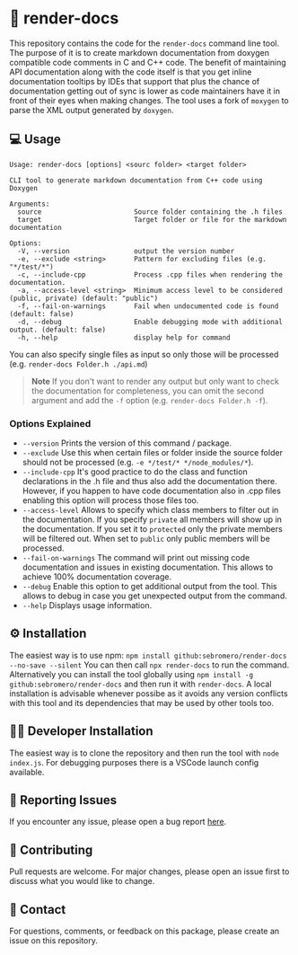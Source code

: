 # 📖 render-docs

This repository contains the code for the `render-docs` command line tool. The purpose of it is to create markdown documentation from doxygen compatible code comments in C and C++ code.
The benefit of maintaining API documentation along with the code itself is that you get inline documentation tooltips by IDEs that support that plus the chance of documentation getting out of sync is lower as code maintainers have it in front of their eyes when making changes.
The tool uses a fork of `moxygen` to parse the XML output generated by `doxygen`.

## 💻 Usage
```
Usage: render-docs [options] <sourc folder> <target folder>

CLI tool to generate markdown documentation from C++ code using Doxygen

Arguments:
  source                       Source folder containing the .h files
  target                       Target folder or file for the markdown documentation

Options:
  -V, --version                output the version number
  -e, --exclude <string>       Pattern for excluding files (e.g. "*/test/*")
  -c, --include-cpp            Process .cpp files when rendering the documentation.
  -a, --access-level <string>  Minimum access level to be considered (public, private) (default: "public")
  -f, --fail-on-warnings       Fail when undocumented code is found (default: false)
  -d, --debug                  Enable debugging mode with additional output. (default: false)
  -h, --help                   display help for command
```

You can also specify single files as input so only those will be processed (e.g. `render-docs Folder.h ./api.md`)

> **Note**
> If you don't want to render any output but only want to check the documentation for completeness, you can omit the second argument and add the `-f` option (e.g. `render-docs Folder.h -f`).

### Options Explained

- `--version` Prints the version of this command / package.
- `--exclude` Use this when certain files or folder inside the source folder should not be processed (e.g. `-e */test/* */node_modules/*`).
- `--include-cpp` It's good practice to do the class and function declarations in the .h file and thus also add the documentation there. However, if you happen to have code documentation also in .cpp files enabling this option will process those files too.
- `--access-level` Allows to specify which class members to filter out in the documentation. If you specify `private` all members will show up in the documentation. If you set it to `protected` only the private members will be filtered out. When set to `public` only public members will be processed.
- `--fail-on-warnings` The command will print out missing code documentation and issues in existing documentation. This allows to achieve 100% documentation coverage.
- `--debug` Enable this option to get additional output from the tool. This allows to debug in case you get unexpected output from the command.
- `--help` Displays usage information.

## ⚙️ Installation

The easiest way is to use npm: `npm install github:sebromero/render-docs --no-save --silent`
You can then call `npx render-docs` to run the command. Alternatively you can install the tool globally using `npm install -g github:sebromero/render-docs` and then run it with `render-docs`. A local installation is advisable whenever possibe as it avoids any version conflicts with this tool and its dependencies that may be used by other tools too.

## 🧑‍💻 Developer Installation

The easiest way is to clone the repository and then run the tool with `node index.js`.
For debugging purposes there is a VSCode launch config available.

## 🐛 Reporting Issues

If you encounter any issue, please open a bug report [here](https://github.com/sebromero/render-docs/issues). 

## 💪 Contributing

Pull requests are welcome. For major changes, please open an issue first to discuss what you would like to change.

## 🤙 Contact

For questions, comments, or feedback on this package, please create an issue on this repository.